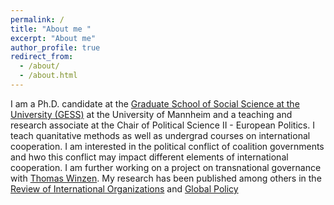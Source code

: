 ```yaml
---
permalink: /
title: "About me "
excerpt: "About me"
author_profile: true
redirect_from: 
  - /about/
  - /about.html
---
```

I am a Ph.D. candidate at the [Graduate School of Social Science at the University (GESS)](https://gess.uni-mannheim.de/) at the University of Mannheim  and a teaching and research associate at the Chair of Political Science II - European Politics. I teach quanitative methods as well as undergrad courses on international cooperation. I am interested in the political conflict of coalition governments and hwo this conflict may impact different elements of international cooperation. I am further working on a project on transnational governance with [Thomas Winzen](https://thomaswinzen.com/). My research has been published among others in the [Review of International Organizations](https://www.springer.com/journal/11558?gclid=CjwKCAjw_o-HBhAsEiwANqYhpx_fuaSxAWXUv37Sv8FZjMieD6qxS3NW6ZlaQ6zeyRsKLIc98cBduBoCGkMQAvD_BwE) and [Global Policy](https://globalpolicyjournal.com/)


